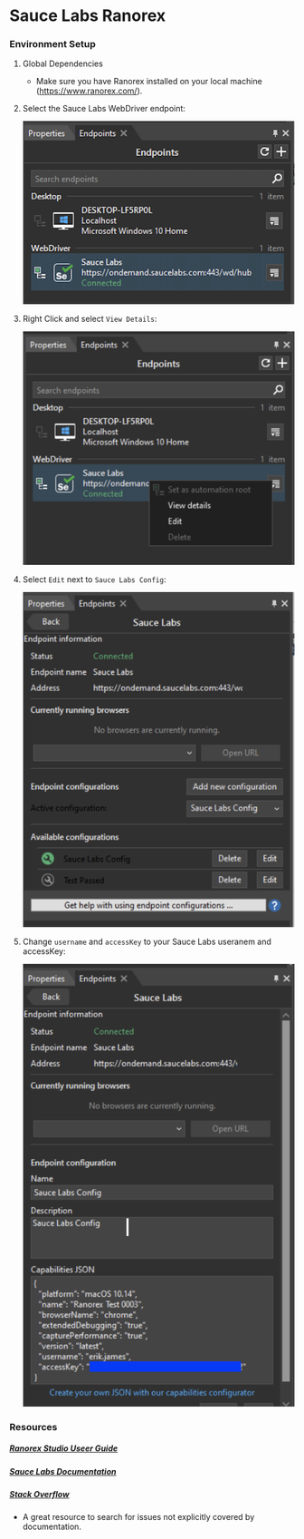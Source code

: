 # Sauce Labs Ranorex

### Environment Setup

1. Global Dependencies
    * Make sure you have Ranorex installed on your local machine (https://www.ranorex.com/).

2. Select the Sauce Labs WebDriver endpoint:

   ![WebDriver endpoint 1](images/ranorex_endpoint_001.png?raw=true "Endpoint 1")

3. Right Click and select `View Details`:

   ![WebDriver endpoint 2](images/ranorex_endpoint_002.png?raw=true "Endpoint 2")
   
4. Select `Edit` next to `Sauce Labs Config`:

   ![WebDriver endpoint 3](images/ranorex_endpoint_003.png?raw=true "Endpoint 3")

4. Change `username` and `accessKey` to your Sauce Labs useranem and accessKey:

   ![WebDriver endpoint 4](images/ranorex_endpoint_004.png?raw=true "Endpoint 4")


### Resources

##### [Ranorex Studio Useer Guide](https://www.ranorex.com/help/latest/)

##### [Sauce Labs Documentation](https://wiki.saucelabs.com/)

##### [Stack Overflow](http://stackoverflow.com/)
* A great resource to search for issues not explicitly covered by documentation.
